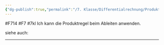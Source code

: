 ```yaml
---
{"dg-publish":true,"permalink":"/7. Klasse/Differentialrechnung/Produktregel/"}
---
```


#F714 #F7 #7kl
Ich kann die Produktregel beim Ableiten anwenden.

siehe auch:
___
